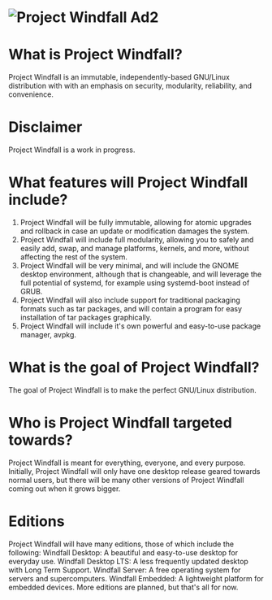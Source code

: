 # ![Project Windfall Ad2](https://github.com/PenguinByte-Projects/Project-Windfall/assets/90986945/47eebfb6-4880-445f-bcc5-27098ab1ec54)
# What is Project Windfall?
Project Windfall is an immutable, independently-based GNU/Linux distribution with with an emphasis on security, modularity, reliability, and convenience.

# Disclaimer
Project Windfall is a work in progress.

# What features will Project Windfall include?
1. Project Windfall will be fully immutable, allowing for atomic upgrades and rollback in case an update or modification damages the system.
2. Project Windfall will include full modularity, allowing you to safely and easily add, swap, and manage platforms, kernels, and more, without affecting the rest of the system.
3. Project Windfall will be very minimal, and will include the GNOME desktop environment, although that is changeable, and will leverage the full potential of systemd, for example using systemd-boot instead of GRUB.
4. Project Windfall will also include support for traditional packaging formats such as tar packages, and will contain a program for easy installation of tar packages graphically.
5. Project Windfall will include it's own powerful and easy-to-use package manager, avpkg.

# What is the goal of Project Windfall?
The goal of Project Windfall is to make the perfect GNU/Linux distribution.

# Who is Project Windfall targeted towards?
Project Windfall is meant for everything, everyone, and every purpose. Initially, Project Windfall will only have one desktop release geared towards normal users, but there will be many other versions of Project Windfall coming out when it grows bigger.

# Editions
Project Windfall will have many editions, those of which include the following:
Windfall Desktop: A beautiful and easy-to-use desktop for everyday use.
Windfall Desktop LTS: A less frequently updated desktop with Long Term Support.
Windfall Server: A free operating system for servers and supercomputers.
Windfall Embedded: A lightweight platform for embedded devices.
More editions are planned, but that's all for now.
